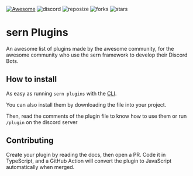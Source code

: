 [![Awesome](https://awesome.re/badge-flat.svg)](https://awesome.re) ![discord](https://img.shields.io/discord/889026545715400705) ![reposize](https://img.shields.io/github/languages/code-size/sern-handler/awesome-plugins?label=repo%20size) ![forks](https://img.shields.io/github/forks/sern-handler/awesome-plugins?style=social) ![stars](https://img.shields.io/github/stars/sern-handler/awesome-plugins?style=social)
# sern Plugins

An awesome list of plugins made by the awesome community, for the awesome community who use the sern framework to develop their Discord Bots.

## How to install

As easy as running `sern plugins` with the [CLI](https://github.com/sern-handler/cli).

You can also install them by downloading the file into your project.

Then, read the comments of the plugin file to know how to use them or run `/plugin` on the discord server

## Contributing

Create your plugin by reading the docs, then open a PR.
Code it in TypeScript, and a GitHub Action will convert the plugin to JavaScript automatically when merged.
